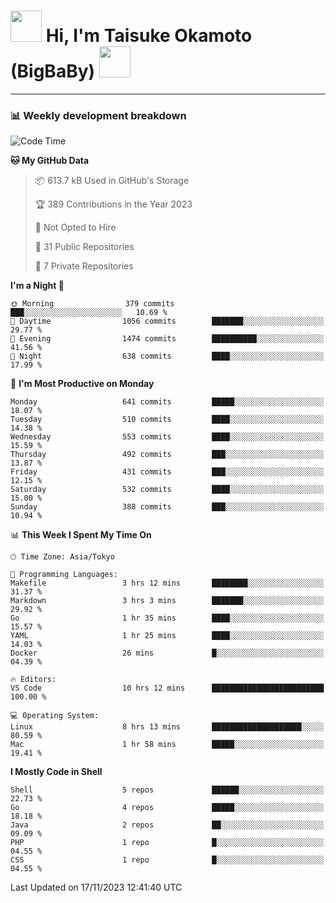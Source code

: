 <!-- Title -->
<h1>
    <img src="https://media.tenor.com/TlyRveJkgo4AAAAi/cloud-cloud-strife.gif" width="50"/> 
    Hi, I'm Taisuke Okamoto (BigBaBy) 
    <img src="https://media.tenor.com/TlyRveJkgo4AAAAi/cloud-cloud-strife.gif" width="50"/>
</h1>

---

<h3> 📊 Weekly development breakdown </h3>
<!-- waka-readme-stats -->

<!--START_SECTION:waka-->
![Code Time](http://img.shields.io/badge/Code%20Time-1%2C650%20hrs%2052%20mins-blue)

**🐱 My GitHub Data** 

> 📦 613.7 kB Used in GitHub's Storage 
 > 
> 🏆 389 Contributions in the Year 2023
 > 
> 🚫 Not Opted to Hire
 > 
> 📜 31 Public Repositories 
 > 
> 🔑 7 Private Repositories 
 > 
**I'm a Night 🦉** 

```text
🌞 Morning                379 commits         ███░░░░░░░░░░░░░░░░░░░░░░   10.69 % 
🌆 Daytime                1056 commits        ███████░░░░░░░░░░░░░░░░░░   29.77 % 
🌃 Evening                1474 commits        ██████████░░░░░░░░░░░░░░░   41.56 % 
🌙 Night                  638 commits         ████░░░░░░░░░░░░░░░░░░░░░   17.99 % 
```
📅 **I'm Most Productive on Monday** 

```text
Monday                   641 commits         █████░░░░░░░░░░░░░░░░░░░░   18.07 % 
Tuesday                  510 commits         ████░░░░░░░░░░░░░░░░░░░░░   14.38 % 
Wednesday                553 commits         ████░░░░░░░░░░░░░░░░░░░░░   15.59 % 
Thursday                 492 commits         ███░░░░░░░░░░░░░░░░░░░░░░   13.87 % 
Friday                   431 commits         ███░░░░░░░░░░░░░░░░░░░░░░   12.15 % 
Saturday                 532 commits         ████░░░░░░░░░░░░░░░░░░░░░   15.00 % 
Sunday                   388 commits         ███░░░░░░░░░░░░░░░░░░░░░░   10.94 % 
```


📊 **This Week I Spent My Time On** 

```text
🕑︎ Time Zone: Asia/Tokyo

💬 Programming Languages: 
Makefile                 3 hrs 12 mins       ████████░░░░░░░░░░░░░░░░░   31.37 % 
Markdown                 3 hrs 3 mins        ███████░░░░░░░░░░░░░░░░░░   29.92 % 
Go                       1 hr 35 mins        ████░░░░░░░░░░░░░░░░░░░░░   15.57 % 
YAML                     1 hr 25 mins        ████░░░░░░░░░░░░░░░░░░░░░   14.03 % 
Docker                   26 mins             █░░░░░░░░░░░░░░░░░░░░░░░░   04.39 % 

🔥 Editors: 
VS Code                  10 hrs 12 mins      █████████████████████████   100.00 % 

💻 Operating System: 
Linux                    8 hrs 13 mins       ████████████████████░░░░░   80.59 % 
Mac                      1 hr 58 mins        █████░░░░░░░░░░░░░░░░░░░░   19.41 % 
```

**I Mostly Code in Shell** 

```text
Shell                    5 repos             ██████░░░░░░░░░░░░░░░░░░░   22.73 % 
Go                       4 repos             █████░░░░░░░░░░░░░░░░░░░░   18.18 % 
Java                     2 repos             ██░░░░░░░░░░░░░░░░░░░░░░░   09.09 % 
PHP                      1 repo              █░░░░░░░░░░░░░░░░░░░░░░░░   04.55 % 
CSS                      1 repo              █░░░░░░░░░░░░░░░░░░░░░░░░   04.55 % 
```




 Last Updated on 17/11/2023 12:41:40 UTC
<!--END_SECTION:waka-->
